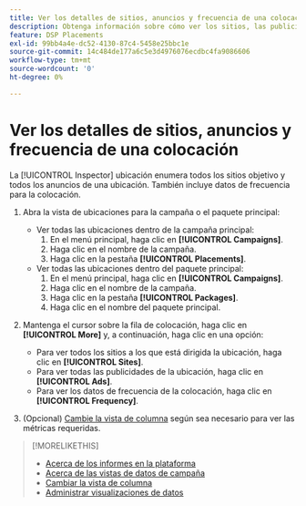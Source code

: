 ```yaml
---
title: Ver los detalles de sitios, anuncios y frecuencia de una colocación
description: Obtenga información sobre cómo ver los sitios, las publicidades y los datos de frecuencia de destino de una ubicación.
feature: DSP Placements
exl-id: 99bb4a4e-dc52-4130-87c4-5458e25bbc1e
source-git-commit: 14c484de177a6c5e3d4976076ecdbc4fa9086606
workflow-type: tm+mt
source-wordcount: '0'
ht-degree: 0%

---
```


# Ver los detalles de sitios, anuncios y frecuencia de una colocación

La [!UICONTROL Inspector] ubicación enumera todos los sitios objetivo y todos los anuncios de una ubicación. También incluye datos de frecuencia para la colocación.

1. Abra la vista de ubicaciones para la campaña o el paquete principal:

   * Ver todas las ubicaciones dentro de la campaña principal:
      1. En el menú principal, haga clic en **[!UICONTROL Campaigns]**.
      1. Haga clic en el nombre de la campaña.
      1. Haga clic en la pestaña **[!UICONTROL Placements]**.
   * Ver todas las ubicaciones dentro del paquete principal:
      1. En el menú principal, haga clic en **[!UICONTROL Campaigns]**.
      1. Haga clic en el nombre de la campaña.
      1. Haga clic en la pestaña **[!UICONTROL Packages]**.
      1. Haga clic en el nombre del paquete principal.


1. Mantenga el cursor sobre la fila de colocación, haga clic en **[!UICONTROL More]** y, a continuación, haga clic en una opción:
   * Para ver todos los sitios a los que está dirigida la ubicación, haga clic en **[!UICONTROL Sites]**.
   * Para ver todas las publicidades de la ubicación, haga clic en **[!UICONTROL Ads]**.
   * Para ver los datos de frecuencia de la colocación, haga clic en **[!UICONTROL Frequency]**.

1. (Opcional) [Cambie la vista de columna](column-view-change.md) según sea necesario para ver las métricas requeridas.

>[!MORELIKETHIS]
>
>* [Acerca de los informes en la plataforma](campaign-reports-about.md)
>* [Acerca de las vistas de datos de campaña](campaign-data-views-about.md)
>* [Cambiar la vista de columna](column-view-change.md)
>* [Administrar visualizaciones de datos](campaign-data-visualization-manage.md)

